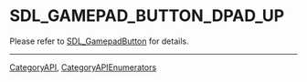 # SDL_GAMEPAD_BUTTON_DPAD_UP

Please refer to [SDL_GamepadButton](SDL_GamepadButton) for details.

----
[CategoryAPI](CategoryAPI), [CategoryAPIEnumerators](CategoryAPIEnumerators)

